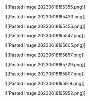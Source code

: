 ![[Pasted image 20230618165355.png]]

![[Pasted image 20230618165433.png]]

![[Pasted image 20230618165456.png]]






![[Pasted image 20230618165547.png]]

![[Pasted image 20230618165605.png]]

![[Pasted image 20230618165657.png]]

![[Pasted image 20230618165729.png]]

![[Pasted image 20230618165807.png]]

![[Pasted image 20230618165919.png]]

![[Pasted image 20230618165952.png]]







